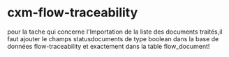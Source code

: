 # cxm-flow-traceability
pour la tache qui concerne l'Importation de la liste des documents traités,il faut ajouter le champs 
statusdocuments de type boolean dans la base de données flow-traceability et exactement dans la table flow_document!

